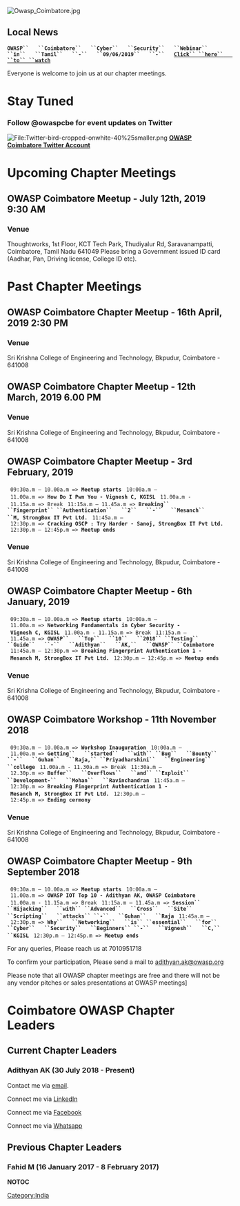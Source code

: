 ![Owasp_Coimbatore.jpg](Owasp_Coimbatore.jpg "Owasp_Coimbatore.jpg")

## Local News

**`OWASP``   ``Coimbatore``   ``Cyber``   ``Security``   ``Webinar``
 ``in``   ``Tamil``   ``-``   ``09/06/2019``   ``-``   `[`Click``
 ``here``   ``to``
 ``watch`](https://drive.google.com/file/d/1gaErUWur_sIH4lDvhcezC3ycX76J6A_M/view?usp=drivesdk)**

Everyone is welcome to join us at our chapter meetings.

# **Stay Tuned**

### Follow @owaspcbe for event updates on Twitter

![<File:Twitter-bird-cropped-onwhite-40%25smaller.png>](Twitter-bird-cropped-onwhite-40%25smaller.png
"File:Twitter-bird-cropped-onwhite-40%25smaller.png") **[OWASP
Coimbatore Twitter Account](https://twitter.com/OwaspCBE?lang=en)**

# **Upcoming Chapter Meetings**

## OWASP Coimbatore Meetup - July 12th, 2019 9:30 AM

### **Venue**

Thoughtworks, 1st Floor, KCT Tech Park, Thudiyalur Rd, Saravanampatti,
Coimbatore, Tamil Nadu 641049
Please bring a Government issued ID card (Aadhar, Pan, Driving license,
College ID etc).

# **Past Chapter Meetings**

## OWASP Coimbatore Chapter Meetup - 16th April, 2019 2:30 PM

### **Venue**

Sri Krishna College of Engineering and Technology, Bkpudur, Coimbatore -
641008

## OWASP Coimbatore Chapter Meetup - 12th March, 2019 6.00 PM

### **Venue**

Sri Krishna College of Engineering and Technology, Bkpudur, Coimbatore -
641008

## OWASP Coimbatore Chapter Meetup - 3rd February, 2019

` 09:30a.m – 10.00a.m => `<B>`Meetup starts`</B>
` 10:00a.m – 11.00a.m => `<B>`How Do I Pwn You - Vignesh C, KGISL`</B>
` 11.00a.m - 11.15a.m => Break`
` 11:15a.m – 11.45a.m => `**`Breaking``   ``Fingerprint``
 ``Authentication``   ``2``   ``-``   ``Mesanch``
 ``M,`**` `<B>`StrongBox IT Pvt Ltd.`</B>
` 11:45a.m – 12:30p.m => `<B>`Cracking OSCP : Try Harder - Sanoj, StrongBox IT Pvt Ltd.`</B>
` 12:30p.m – 12:45p.m => `<B>`Meetup ends`</B>

### **Venue**

Sri Krishna College of Engineering and Technology, Bkpudur, Coimbatore -
641008

## OWASP Coimbatore Chapter Meetup - 6th January, 2019

` 09:30a.m – 10.00a.m => `<B>`Meetup starts`</B>
` 10:00a.m – 11.00a.m => `<B>`Networking Fundamentals in Cyber Security - Vignesh C, KGISL`</B>
` 11.00a.m - 11.15a.m => Break`
` 11:15a.m – 11.45a.m => `**`OWASP``   ``Top``   ``10``   ``2018``
 ``Testing``   ``Guide``   ``-``   ``Adithyan``   ``AK,``   ``OWASP``
 ``Coimbatore`**
` 11:45a.m – 12:30p.m => `<B>`Breaking Fingerprint Authentication 1 - Mesanch M, StrongBox IT Pvt Ltd.`</B>
` 12:30p.m – 12:45p.m => `<B>`Meetup ends`</B>

### **Venue**

Sri Krishna College of Engineering and Technology, Bkpudur, Coimbatore -
641008

## OWASP Coimbatore Workshop - 11th November 2018

` 09:30a.m – 10.00a.m => `<B>`Workshop Inauguration`</B>
` 10:00a.m – 11.00a.m => `**`Getting``   ``started``   ``with``
 ``Bug``   ``Bounty``   ``-``   ``Guhan``   ``Raja,``
 ``Priyadharshini``   ``Engineering``   ``college`**
` 11.00a.m - 11.30a.m => Break`
` 11:30a.m – 12.30p.m => `**`Buffer``   ``Overflows``   ``and``
 ``Exploit``   ``Development-``   ``Mohan``   ``Ravinchandran`**
` 11:45a.m – 12:30p.m => `<B>`Breaking Fingerprint Authentication 1 - Mesanch M, StrongBox IT Pvt Ltd.`</B>
` 12:30p.m – 12:45p.m => `<B>`Ending cermony`</B>

### **Venue**

Sri Krishna College of Engineering and Technology, Bkpudur, Coimbatore -
641008

## OWASP Coimbatore Chapter Meetup - 9th September 2018

` 09:30a.m – 10.00a.m => `<B>`Meetup starts`</B>
` 10:00a.m – 11.00a.m => `<B>`OWASP IOT Top 10 - Adithyan AK, OWASP Coimbatore`</B>
` 11.00a.m - 11.15a.m => Break`
` 11:15a.m – 11.45a.m => `**`Session``   ``Hijacking``   ``with``
 ``Advanced``   ``Cross``   ``Site``   ``Scripting``   ``attacks``
 ``-``   ``Guhan``   ``Raja`**
` 11:45a.m – 12:30p.m => `**`Why``   ``Networking``   ``is``
 ``essential``   ``for``   ``Cyber``   ``Security``   ``Beginners``
 ``-``   ``Vignesh``   ``C,``   ``KGISL`**
` 12:30p.m – 12:45p.m => `<B>`Meetup ends`</B>

For any queries, Please reach us at 7010951718

To confirm your participation, Please send a mail to
adithyan.ak@owasp.org

Please note that all OWASP chapter meetings are free and there will not
be any vendor pitches or sales presentations at OWASP meetings\]

# **Coimbatore OWASP Chapter Leaders**

## Current Chapter Leaders

### Adithyan AK (30 July 2018 - Present)

Contact me via [email](mailto:adithyan.ak@owasp.org).

Connect me via [LinkedIn](https://in.linkedin.com/in/akinfosec)

Connect me via [Facebook](https://www.facebook.com/akinfosec)

Connect me via
[Whatsapp](https://api.whatsapp.com/send?phone=917010951718)

## Previous Chapter Leaders

### Fahid M (16 January 2017 - 8 February 2017)

__NOTOC__ <headertabs></headertabs>

[Category:India](Category:India "wikilink")